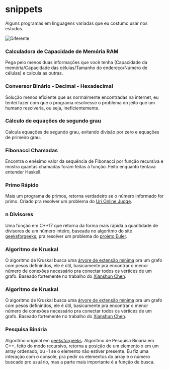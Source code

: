 # snippets

Alguns programas em linguagens variadas que eu costumo usar nos estudos.

![Diferente](https://catracalivre.com.br/wp-content/uploads/2016/11/meme-10-450x487.jpg)

### Calculadora de Capacidade de Memória RAM
Pega pelo menos duas informações que você tenha (Capacidade da memória/Capacidade das células/Tamanho do endereço/Número de células) e calcula as outras.

### Conversor Binário - Decimal - Hexadecimal
Solução menos eficiente que as normalmente encontradas na internet, eu tentei fazer com que o programa resolvesse o problema do jeito que um humano resolveria, ou seja, ineficientemente.

### Cálculo de equações de segundo grau
Calcula equações de segundo grau, evitando divisão por zero e equações de primeiro grau.

### Fibonacci Chamadas
Encontra o enésimo valor da sequência de Fibonacci por função recursiva e mostra quantas chamadas foram feitas à função. Feito enquanto tentava entender Haskell.

### Primo Rápido
Mais um programa de primos, retorna verdadeiro se o número informado for primo. Criado pra resolver um problema do [Uri Online Judge](https://www.urionlinejudge.com.br).

### n Divisores
Uma função em C++17 que retorna da forma mais rápida a quantidade de divisores de um número inteiro, baseada no algoritmo do site [geeksforgeeks](https://www.geeksforgeeks.org/count-divisors-n-on13/), pra resolver um problema do [projeto Euler](https://projecteuler.net).

### Algoritmo de Kruskal
O algoritmo de Kruskal busca uma [árvore de extensão mínima](https://pt.wikipedia.org/wiki/%C3%81rvore_de_extens%C3%A3o_m%C3%ADnima) pra um grafo com pesos definindos, ele é útil, basicamente pra encontrar o menor número de conexões necessário pra conectar todos os vértices de um grafo. Baseado fortemente no trabalho do [Xianshun Chen](https://github.com/chen0040/lua-graph/find/master).

### Algoritmo de Kruskal
O algoritmo de Kruskal busca uma [árvore de extensão mínima](https://pt.wikipedia.org/wiki/%C3%81rvore_de_extens%C3%A3o_m%C3%ADnima) pra um grafo com pesos definindos, ele é útil, basicamente pra encontrar o menor número de conexões necessário pra conectar todos os vértices de um grafo. Baseado fortemente no trabalho do [Xianshun Chen](https://github.com/chen0040/lua-graph/find/master).

### Pesquisa Binária
Algoritmo original em [geeksforgeeks](https://www.geeksforgeeks.org/binary-search/). Algoritmo de Pesquisa Binária em C++, feito do modo recursivo, retorna a posição de um elemento x em um array ordenado, ou -1 se o elemento não estiver presente. Eu fiz uma interação com o console, pra pedir os elementos do array e o número buscado pro usuário, mas a parte mais importante é a função de busca.